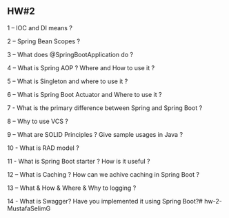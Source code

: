 ## HW#2​

1 – IOC and DI means ?​

2 – Spring Bean Scopes ?​

3 – What does @SpringBootApplication do ?​

4 – What is Spring AOP ? Where and How to use it ?​

5 – What is Singleton and where to use it ?​

6 – What is Spring Boot Actuator and Where to use it ?​

7 - What is the primary difference between Spring and Spring Boot ?​

8 – Why to use VCS ?​

9 – What are SOLID Principles ? Give sample usages in Java ?​

10 - What is RAD model ?​

11 - What is Spring Boot starter ? How is it useful ?​

12 – What is Caching ? How can we achive caching in Spring Boot ?​

13 – What & How & Where & Why to logging ?​

14 - What is Swagger? Have you implemented it using Spring Boot?# hw-2-MustafaSelimG

